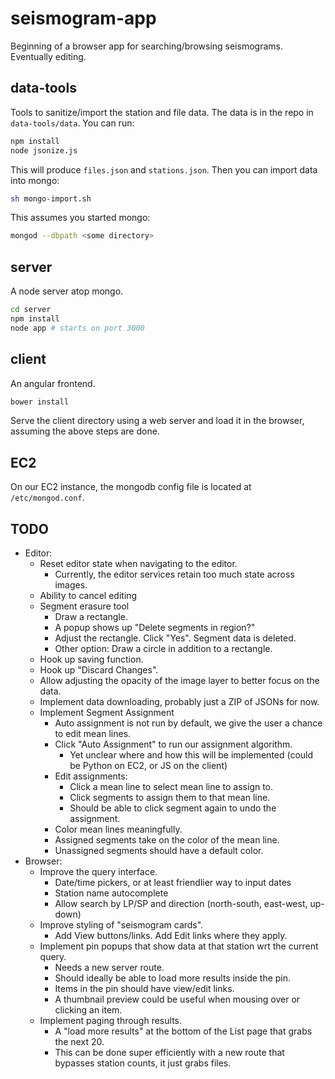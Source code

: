 seismogram-app
==============

Beginning of a browser app for searching/browsing seismograms. Eventually editing.

data-tools
----------
Tools to sanitize/import the station and file data. The data is in the repo in `data-tools/data`. You can run:
```sh
npm install
node jsonize.js
```

This will produce `files.json` and `stations.json`. Then you can import data into mongo:
```sh
sh mongo-import.sh
```

This assumes you started mongo:
```sh
mongod --dbpath <some directory>
```

server
------
A node server atop mongo.
```sh
cd server
npm install
node app # starts on port 3000
```

client
------
An angular frontend.
```sh
bower install
```
Serve the client directory using a web server and load it in the browser, assuming the above steps are done.

EC2
---
On our EC2 instance, the mongodb config file is located at `/etc/mongod.conf`.

TODO
----

* Editor:
  * Reset editor state when navigating to the editor.
    * Currently, the editor services retain too much state across images.
  * Ability to cancel editing
  * Segment erasure tool
    * Draw a rectangle.
    * A popup shows up "Delete segments in region?"
    * Adjust the rectangle. Click "Yes". Segment data is deleted.
    * Other option: Draw a circle in addition to a rectangle.
  * Hook up saving function.
  * Hook up "Discard Changes".
  * Allow adjusting the opacity of the image layer to better focus on the data.
  * Implement data downloading, probably just a ZIP of JSONs for now.
  * Implement Segment Assignment
    * Auto assignment is not run by default, we give the user a chance to edit mean lines.
    * Click "Auto Assignment" to run our assignment algorithm.
      * Yet unclear where and how this will be implemented (could be Python on EC2, or JS on the client)
    * Edit assignments:
      * Click a mean line to select mean line to assign to.
      * Click segments to assign them to that mean line.
      * Should be able to click segment again to undo the assignment.
    * Color mean lines meaningfully.
    * Assigned segments take on the color of the mean line.
    * Unassigned segments should have a default color.
* Browser:
  * Improve the query interface.
    * Date/time pickers, or at least friendlier way to input dates
    * Station name autocomplete
    * Allow search by LP/SP and direction (north-south, east-west, up-down)
  * Improve styling of "seismogram cards".
    * Add View buttons/links. Add Edit links where they apply.
  * Implement pin popups that show data at that station wrt the current query.
    * Needs a new server route.
    * Should ideally be able to load more results inside the pin.
    * Items in the pin should have view/edit links.
    * A thumbnail preview could be useful when mousing over or clicking an item.
  * Implement paging through results.
    * A "load more results" at the bottom of the List page that grabs the next 20.
    * This can be done super efficiently with a new route that bypasses station counts, it just grabs files.
